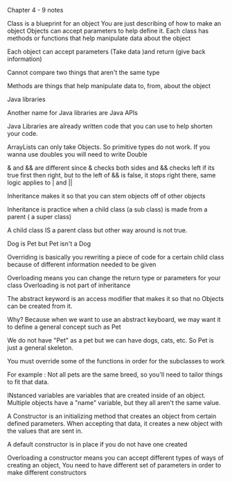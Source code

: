 Chapter 4 - 9 notes

Class is a blueprint for an object
You are just describing of how to make an object
Objects can accept parameters to help define it.
Each class has methods or functions that help manipulate data about the object

Each object can accept parameters (Take data )and  return (give back information)

Cannot compare two things that aren't the same type

Methods are things that help manipulate data to, from, about the object

Java libraries

Another name for Java libraries are Java APIs

Java Libraries are already written code that you can use to help shorten your code.

ArrayLists can only take Objects. So primitive types do not work. If you wanna use doubles you will need to write Double

& and && are different since & checks both sides and && checks left if its true first then right, but to the left of && is false, it stops right there, same logic applies to | and ||

Inheritance makes it so that you can stem objects off of other objects

Inheritance is practice when a child class (a sub class) is made from a parent ( a super class) 

A child class IS a parent class but other way around is not true.

Dog is  Pet but Pet isn't a Dog

Overriding is basically you rewriting a piece of code for a certain child class because of different information needed to be given

Overloading means you can change the return type or parameters for your class
Overloading is not part of inheritance

The abstract keyword is an access modifier that makes it so that no Objects can be created from it.

Why? Because when we want to use an abstract keyboard, we may want it to define a general concept such as Pet

We do not have "Pet" as a pet but we can have dogs, cats, etc. So Pet is just a general skeleton.

You must override some of the functions in order for the subclasses to work

For example : Not all pets are the same breed, so you'll need to tailor things to fit that data.

INstanced variables are variables that are created inside of an object. Multiple objects have a "name" variable, but they all aren't the same value.

A Constructor is an initializing method that creates an object from certain defined parameters. When accepting that data, it creates a new object with the values that are sent in.

A default constructor is in place if you do not have one created

Overloading a constructor means you can accept different types of ways of creating an object, You need to have different set of parameters in order to make different constructors
